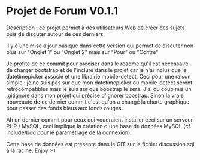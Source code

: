 <h1>Projet de Forum V0.1.1</h1>

Description : ce projet permet à des utilisateurs Web de créer des sujets puis de discuter autour de ces derniers.

Il y a une mise à jour basique dans cette version qui permet de discuter non plus sur "Onglet 1" ou "Onglet 2" mais sur "Pour" ou "Contre" 

Je profite de ce commit pour préciser dans le readme qu'il est nécessaire de charger bootstrap et de l'inclure dans le projet car je n'ai inclus que le datetimepicker associé et une librairie mobile-detect.
Ceci pour une raison simple : je ne suis pas sur que mon datetimepicker ou mobile-detect seront rétrocompatibles mais je suis sur que boostrap le sera. J'ai du coup mis un .gitignore dans mon projet qui précise d'ignorer boostrap.
Sinon la vraie nouveauté de ce dernier commit c'est qu'on a changé la charte graphique pour passer des fonds bleus aux fonds rouges.

Ah un dernier commit pour ceux qui voudraient installer ceci sur un serveur PHP / MySQL, ceci implique la création d'une base de données MySQL (cf. include/bdd pour le paramétrage de la connexion).

Cette base de données est présente dans le GIT sur le fichier discussion.sql à la racine. Enjoy :-)